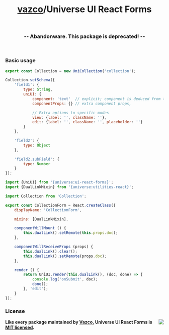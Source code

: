 <h1 align="center">
    <a href="https://github.com/vazco">vazco</a>/Universe UI React Forms
</h1>

&nbsp;

<h3 align="center">
  -- Abandonware. This package is deprecated! --
</h3>

&nbsp;

### Basic usage
```js
export const Collection = new UniCollection('collection');

Collection.setSchema({
    'field1': {
        type: String,
        uniUI: {
            component: 'text'  // explicit; component is deduced from type
            componentProps: {} // extra component props,

            // Extra options to specific modes
            view: {label: '', className: ''},
            edit: {label: '', className: '', placeholder: ''}
        }
    },

    'field2': {
        type: Object
    },

    'field2.subField': {
        type: Number
    }
});
```

```js
import {UniUI} from '{universe:ui-react-forms}';
import {DualLinkMixin} from '{universe:utilities-react}';

import Collection from 'Collection';

export const CollectionForm = React.createClass({
    displayName: 'CollectionForm',

    mixins: [DualLinkMixin],

    componentWillMount () {
        this.dualLink().setRemote(this.props.doc);
    },

    componentWillReceiveProps (props) {
        this.dualLink().clear();
        this.dualLink().setRemote(props.doc);
    },

    render () {
        return UniUI.render(this.dualLink(), (doc, done) => {
            console.log('onSubmit', doc);
            done();
        }, 'edit');
    }
});
```

### License

<img src="https://vazco.eu/banner.png" align="right">

**Like every package maintained by [Vazco](https://vazco.eu/), Universe UI React Forms is [MIT licensed](https://github.com/vazco/uniforms/blob/master/LICENSE).**
